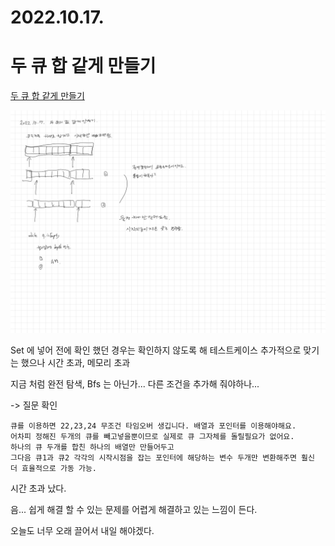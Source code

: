 # 2022.10.17.

# 두 큐 합 같게 만들기

[두 큐 합 같게 만들기](https://school.programmers.co.kr/learn/courses/30/lessons/118667)

![](TIL-66.jpg)

Set 에 넣어 전에 확인 했던 경우는 확인하지 않도록 해 테스트케이스 추가적으로 맞기는 했으나 시간 초과, 메모리 초과

지금 처럼 완전 탐색, Bfs 는 아닌가... 다른 조건을 추가해 줘야하나...

-> 질문 확인

```
큐를 이용하면 22,23,24 무조건 타임오버 생깁니다. 배열과 포인터를 이용해야해요. 
어차피 정해진 두개의 큐를 빼고넣을뿐이므로 실제로 큐 그자체를 돌릴필요가 없어요. 
하나의 큐 두개를 합친 하나의 배열만 만들어두고 
그다음 큐1과 큐2 각각의 시작시점을 잡는 포인터에 해당하는 변수 두개만 변환해주면 훨신 더 효율적으로 가동 가능.
```

시간 초과 났다.

음... 쉽게 해결 할 수 있는 문제를 어렵게 해결하고 있는 느낌이 든다.

오늘도 너무 오래 끌어서 내일 해야겠다.